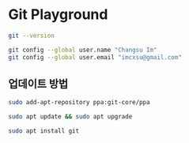 # Git Playground

```sh
git --version
```

```sh
git config --global user.name "Changsu Im"
git config --global user.email "imcxsu@gmail.com"
```

## 업데이트 방법

```sh
sudo add-apt-repository ppa:git-core/ppa
```

```sh
sudo apt update && sudo apt upgrade
```

```sh
sudo apt install git
```
